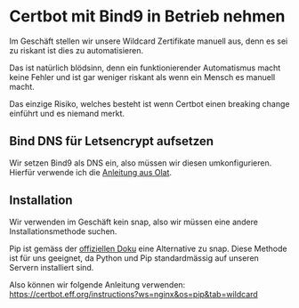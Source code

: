 # Certbot mit Bind9 in Betrieb nehmen
Im Geschäft stellen wir unsere Wildcard Zertifikate manuell aus, denn es sei zu riskant ist dies zu automatisieren.

Das ist natürlich blödsinn, denn ein funktionierender Automatismus macht keine Fehler und ist gar weniger riskant als wenn ein Mensch es manuell macht.

Das einzige Risiko, welches besteht ist wenn Certbot einen breaking change einführt und es niemand merkt.

## Bind DNS für Letsencrypt aufsetzen
Wir setzen Bind9 als DNS ein, also müssen wir diesen umkonfigurieren. Hierfür verwende ich die [Anleitung aus Olat](https://www.hagen-bauer.de/2019/06/authoritive-bind-server.html).

## Installation

Wir verwenden im Geschäft kein snap, also wir müssen eine andere Installationsmethode suchen.

Pip ist gemäss der [offiziellen Doku](https://eff-certbot.readthedocs.io/en/latest/install.html#alternative-2-pip) eine Alternative zu snap. Diese Methode ist für uns geeignet, da Python und Pip standardmässig auf unseren Servern installiert sind.

Also können wir folgende Anleitung verwenden: <https://certbot.eff.org/instructions?ws=nginx&os=pip&tab=wildcard>